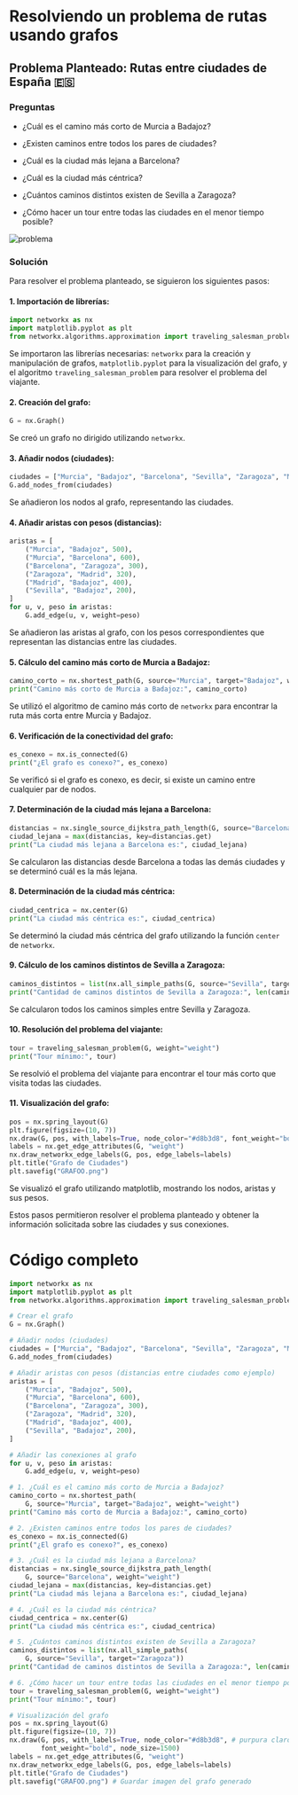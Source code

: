 # Resolviendo un problema de rutas usando grafos

## Problema Planteado: Rutas entre ciudades de España 🇪🇸

### Preguntas

- ¿Cuál es el camino más corto de Murcia a Badajoz?

- ¿Existen caminos entre todos los pares de ciudades?

- ¿Cuál es la ciudad más lejana a Barcelona?

- ¿Cuál es la ciudad más céntrica?

- ¿Cuántos caminos distintos existen de Sevilla a Zaragoza?

- ¿Cómo hacer un tour entre todas las ciudades en el menor tiempo posible?

![problema](image.png)

### Solución

Para resolver el problema planteado, se siguieron los siguientes pasos:

#### 1. Importación de librerías:

```python
import networkx as nx
import matplotlib.pyplot as plt
from networkx.algorithms.approximation import traveling_salesman_problem
```

Se importaron las librerías necesarias: `networkx` para la creación y manipulación de grafos, `matplotlib.pyplot` para la visualización del grafo, y el algoritmo `traveling_salesman_problem` para resolver el problema del viajante.

#### 2. Creación del grafo:

```python
G = nx.Graph()
```

Se creó un grafo no dirigido utilizando `networkx`.

#### 3. Añadir nodos (ciudades):

```python
ciudades = ["Murcia", "Badajoz", "Barcelona", "Sevilla", "Zaragoza", "Madrid"]
G.add_nodes_from(ciudades)
```

Se añadieron los nodos al grafo, representando las ciudades.

#### 4. Añadir aristas con pesos (distancias):

```python
aristas = [
    ("Murcia", "Badajoz", 500),
    ("Murcia", "Barcelona", 600),
    ("Barcelona", "Zaragoza", 300),
    ("Zaragoza", "Madrid", 320),
    ("Madrid", "Badajoz", 400),
    ("Sevilla", "Badajoz", 200),
]
for u, v, peso in aristas:
    G.add_edge(u, v, weight=peso)
```

Se añadieron las aristas al grafo, con los pesos correspondientes que representan las distancias entre las ciudades.

#### 5. Cálculo del camino más corto de Murcia a Badajoz:

```python
camino_corto = nx.shortest_path(G, source="Murcia", target="Badajoz", weight="weight")
print("Camino más corto de Murcia a Badajoz:", camino_corto)
```

Se utilizó el algoritmo de camino más corto de `networkx` para encontrar la ruta más corta entre Murcia y Badajoz.

#### 6. Verificación de la conectividad del grafo:

```python
es_conexo = nx.is_connected(G)
print("¿El grafo es conexo?", es_conexo)
```

Se verificó si el grafo es conexo, es decir, si existe un camino entre cualquier par de nodos.

#### 7. Determinación de la ciudad más lejana a Barcelona:

```python
distancias = nx.single_source_dijkstra_path_length(G, source="Barcelona", weight="weight")
ciudad_lejana = max(distancias, key=distancias.get)
print("La ciudad más lejana a Barcelona es:", ciudad_lejana)
```

Se calcularon las distancias desde Barcelona a todas las demás ciudades y se determinó cuál es la más lejana.

#### 8. Determinación de la ciudad más céntrica:

```python
ciudad_centrica = nx.center(G)
print("La ciudad más céntrica es:", ciudad_centrica)
```

Se determinó la ciudad más céntrica del grafo utilizando la función `center` de `networkx`.

#### 9. Cálculo de los caminos distintos de Sevilla a Zaragoza:

```python
caminos_distintos = list(nx.all_simple_paths(G, source="Sevilla", target="Zaragoza"))
print("Cantidad de caminos distintos de Sevilla a Zaragoza:", len(caminos_distintos))
```

Se calcularon todos los caminos simples entre Sevilla y Zaragoza.

#### 10. Resolución del problema del viajante:

```python
tour = traveling_salesman_problem(G, weight="weight")
print("Tour mínimo:", tour)
```

Se resolvió el problema del viajante para encontrar el tour más corto que visita todas las ciudades.

#### 11. Visualización del grafo:

```python
pos = nx.spring_layout(G)
plt.figure(figsize=(10, 7))
nx.draw(G, pos, with_labels=True, node_color="#d8b3d8", font_weight="bold", node_size=1500)
labels = nx.get_edge_attributes(G, "weight")
nx.draw_networkx_edge_labels(G, pos, edge_labels=labels)
plt.title("Grafo de Ciudades")
plt.savefig("GRAFOO.png")
```

Se visualizó el grafo utilizando matplotlib, mostrando los nodos, aristas y sus pesos.

Estos pasos permitieron resolver el problema planteado y obtener la información solicitada sobre las ciudades y sus conexiones.

# Código completo

```python
import networkx as nx
import matplotlib.pyplot as plt
from networkx.algorithms.approximation import traveling_salesman_problem

# Crear el grafo
G = nx.Graph()

# Añadir nodos (ciudades)
ciudades = ["Murcia", "Badajoz", "Barcelona", "Sevilla", "Zaragoza", "Madrid"]
G.add_nodes_from(ciudades)

# Añadir aristas con pesos (distancias entre ciudades como ejemplo)
aristas = [
    ("Murcia", "Badajoz", 500),
    ("Murcia", "Barcelona", 600),
    ("Barcelona", "Zaragoza", 300),
    ("Zaragoza", "Madrid", 320),
    ("Madrid", "Badajoz", 400),
    ("Sevilla", "Badajoz", 200),
]

# Añadir las conexiones al grafo
for u, v, peso in aristas:
    G.add_edge(u, v, weight=peso)

# 1. ¿Cuál es el camino más corto de Murcia a Badajoz?
camino_corto = nx.shortest_path(
    G, source="Murcia", target="Badajoz", weight="weight")
print("Camino más corto de Murcia a Badajoz:", camino_corto)

# 2. ¿Existen caminos entre todos los pares de ciudades?
es_conexo = nx.is_connected(G)
print("¿El grafo es conexo?", es_conexo)

# 3. ¿Cuál es la ciudad más lejana a Barcelona?
distancias = nx.single_source_dijkstra_path_length(
    G, source="Barcelona", weight="weight")
ciudad_lejana = max(distancias, key=distancias.get)
print("La ciudad más lejana a Barcelona es:", ciudad_lejana)

# 4. ¿Cuál es la ciudad más céntrica?
ciudad_centrica = nx.center(G)
print("La ciudad más céntrica es:", ciudad_centrica)

# 5. ¿Cuántos caminos distintos existen de Sevilla a Zaragoza?
caminos_distintos = list(nx.all_simple_paths(
    G, source="Sevilla", target="Zaragoza"))
print("Cantidad de caminos distintos de Sevilla a Zaragoza:", len(caminos_distintos))

# 6. ¿Cómo hacer un tour entre todas las ciudades en el menor tiempo posible?
tour = traveling_salesman_problem(G, weight="weight")
print("Tour mínimo:", tour)

# Visualización del grafo
pos = nx.spring_layout(G)
plt.figure(figsize=(10, 7))
nx.draw(G, pos, with_labels=True, node_color="#d8b3d8", # purpura claro = #d8b3d8
        font_weight="bold", node_size=1500)
labels = nx.get_edge_attributes(G, "weight")
nx.draw_networkx_edge_labels(G, pos, edge_labels=labels)
plt.title("Grafo de Ciudades")
plt.savefig("GRAFOO.png") # Guardar imagen del grafo generado
```
